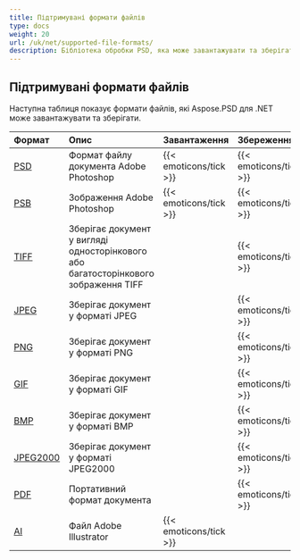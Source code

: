 ```yaml
---
title: Підтримувані формати файлів
type: docs
weight: 20
url: /uk/net/supported-file-formats/
description: Бібліотека обробки PSD, яка може завантажувати та зберігати формати файлів, такі як PSD, PSB, TIFF, JPEG, PNG, GIF, BMP та PDF.
---
```


## **Підтримувані формати файлів**
Наступна таблиця показує формати файлів, які Aspose.PSD для .NET може завантажувати та зберігати.

|**Формат**|**Опис**|**Завантаження**|**Збереження**|**Примітки**|
| :- | :- | :- | :- | :- |
|[PSD](https://wiki.fileformat.com/image/psd/)|Формат файлу документа Adobe Photoshop|{{< emoticons/tick >}}|{{< emoticons/tick >}}| |
|[PSB](https://wiki.fileformat.com/image/psb/)|Зображення Adobe Photoshop|{{< emoticons/tick >}}|{{< emoticons/tick >}}| |
|[TIFF](https://wiki.fileformat.com/image/tiff)|Зберігає документ у вигляді односторінкового або багатосторінкового зображення TIFF| |{{< emoticons/tick >}}| |
|[JPEG](https://wiki.fileformat.com/image/jpeg/)|Зберігає документ у форматі JPEG| |{{< emoticons/tick >}}| |
|[PNG](https://wiki.fileformat.com/image/png/)|Зберігає документ у форматі PNG| |{{< emoticons/tick >}}| |
|[GIF](https://wiki.fileformat.com/image/gif/)|Зберігає документ у форматі GIF| |{{< emoticons/tick >}}| |
|[BMP](https://wiki.fileformat.com/image/bmp/)|Зберігає документ у форматі BMP| |{{< emoticons/tick >}}| |
|[JPEG2000](https://wiki.fileformat.com/image/jp2/)|Зберігає документ у форматі JPEG2000| |{{< emoticons/tick >}}| |
|[PDF](https://wiki.fileformat.com/view/pdf/)|Портативний формат документа| |{{< emoticons/tick >}}| |
|[AI](/psd/uk/net/ai-adobe-illustrator-format/)|Файл Adobe Illustrator|{{< emoticons/tick >}}| | |

